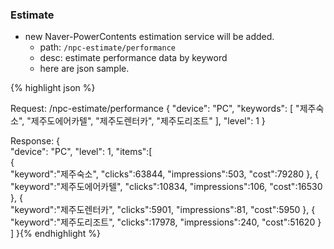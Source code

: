 ### Estimate
 * new Naver-PowerContents estimation service will be added.
   * path: `/npc-estimate/performance`
   * desc: estimate performance data by keyword
   * here are json sample.
   
{% highlight json %}

Request: /npc-estimate/performance
{
  "device": "PC",
  "keywords": [
    "제주숙소",
    "제주도에어카텔",
    "제주도렌터카",
    "제주도리조트"
  ],
  "level": 1
}

Response: 
{  
   "device": "PC",
   "level": 1,
   "items":[  
      {  
         "keyword":"제주숙소",
         "clicks":63844,
         "impressions":503,
         "cost":79280
      },
      {  
         "keyword":"제주도에어카텔",
         "clicks":10834,
         "impressions":106,
         "cost":16530
      },
      {  
         "keyword":"제주도렌터카",
         "clicks":5901,
         "impressions":81,
         "cost":5950
      },
      {  
         "keyword":"제주도리조트",
         "clicks":17978,
         "impressions":240,
         "cost":51620
      }
   ]
}{% endhighlight %}
